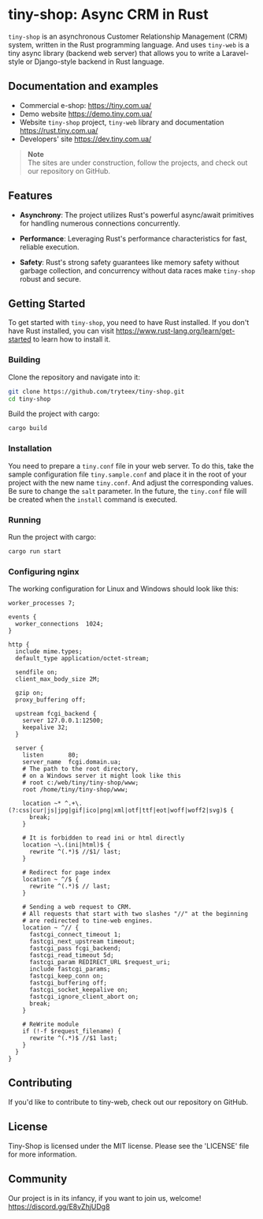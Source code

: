 # tiny-shop: Async CRM in Rust

`tiny-shop` is an asynchronous Customer Relationship Management (CRM) system, written in the Rust programming language.
And uses `tiny-web` is a tiny async library (backend web server) that allows you to write a Laravel-style or Django-style backend in Rust language.

## Documentation and examples

* Commercial e-shop: https://tiny.com.ua/
* Demo website https://demo.tiny.com.ua/
* Website `tiny-shop` project, `tiny-web` library and documentation https://rust.tiny.com.ua/
* Developers' site https://dev.tiny.com.ua/

> **Note**  
> The sites are under construction, follow the projects, and check out our repository on GitHub.

## Features

- **Asynchrony**: The project utilizes Rust's powerful async/await primitives for handling numerous connections concurrently.

- **Performance**: Leveraging Rust's performance characteristics for fast, reliable execution.

- **Safety**: Rust's strong safety guarantees like memory safety without garbage collection, and concurrency without data races make `tiny-shop` robust and secure.

## Getting Started

To get started with `tiny-shop`, you need to have Rust installed. If you don't have Rust installed, you can visit https://www.rust-lang.org/learn/get-started to learn how to install it.

### Building

Clone the repository and navigate into it:

```bash
git clone https://github.com/tryteex/tiny-shop.git
cd tiny-shop
```

Build the project with cargo:

```bash
cargo build
```
### Installation

You need to prepare a `tiny.conf` file in your web server. To do this, take the sample configuration file `tiny.sample.conf` and place it in the root of your project with the new name `tiny.conf`. And adjust the corresponding values. Be sure to change the `salt` parameter. In the future, the `tiny.conf` file will be created when the `install` command is executed.

### Running

Run the project with cargo:

```bash
cargo run start
```

### Configuring nginx

The working configuration for Linux and Windows should look like this:

```nginx
worker_processes 7;

events {
  worker_connections  1024;
}

http {
  include mime.types;
  default_type application/octet-stream;

  sendfile on;
  client_max_body_size 2M;

  gzip on;
  proxy_buffering off;

  upstream fcgi_backend {
    server 127.0.0.1:12500;
    keepalive 32;
  }

  server {
    listen       80;
    server_name  fcgi.domain.ua;
    # The path to the root directory,
    # on a Windows server it might look like this
    # root c:/web/tiny/tiny-shop/www;
    root /home/tiny/tiny-shop/www;

    location ~* ^.+\.(?:css|cur|js|jpg|gif|ico|png|xml|otf|ttf|eot|woff|woff2|svg)$ {
      break;
    }

    # It is forbidden to read ini or html directly
    location ~\.(ini|html)$ {
      rewrite ^(.*)$ //$1/ last;
    }

    # Redirect for page index
    location ~ ^/$ {
      rewrite ^(.*)$ // last;
    }

    # Sending a web request to CRM.
    # All requests that start with two slashes "//" at the beginning 
    # are redirected to tine-web engines.
    location ~ ^// {
      fastcgi_connect_timeout 1;
      fastcgi_next_upstream timeout;
      fastcgi_pass fcgi_backend;
      fastcgi_read_timeout 5d;
      fastcgi_param REDIRECT_URL $request_uri;
      include fastcgi_params;
      fastcgi_keep_conn on;
      fastcgi_buffering off;
      fastcgi_socket_keepalive on;
      fastcgi_ignore_client_abort on;
      break;
    }

    # ReWrite module
    if (!-f $request_filename) {
      rewrite ^(.*)$ //$1 last;
    }
  }
}
```

## Contributing

If you'd like to contribute to tiny-web, check out our repository on GitHub.

## License

Tiny-Shop is licensed under the MIT license. Please see the 'LICENSE' file for more information.

## Community

Our project is in its infancy, if you want to join us, welcome!  
https://discord.gg/E8vZhjUDg8